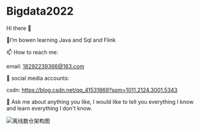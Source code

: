 # Bigdata2022

Hi there 👋

🔭I’m bowen learning Java and Sql and Flink

📫 How to reach me:

email: 18292239366@163.com

🌱 social media accounts:

csdn: https://blog.csdn.net/qq_41531869?spm=1011.2124.3001.5343

💬 Ask me about anything you like, I would like to tell you everything I know and learn everything I don't know.

![离线数仓架构图](https://user-images.githubusercontent.com/38710317/162398225-8cf78d26-425a-4572-8b2d-c262164ee90f.png)
